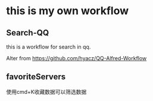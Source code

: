 # this is my own workflow
## Search-QQ
this is a workflow for search in qq.

Alter from <https://github.com/hyacz/QQ-Alfred-Workflow>

## favoriteServers
使用cmd+K收藏数据可以筛选数据

